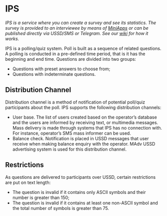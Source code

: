# IPS

*IPS is a service where you can create a survey and see its statistics. The survey is provided to an interviewee by means of [MiniApps](https://dev.miniapps.run) or can be published directly via USSD/SMS or Telegram. See our [wiki](https://docs.miniapps.pro/display/MINIAPPS/How+to+connect+IPS+survey) for how it works.*

IPS is a polling/quiz system. Poll is built as a sequence of related questions. A polling is conducted in a pre-defined time period, that is it has the beginning and end time. Questions are divided into two groups:
- Questions with preset answers to choose from;
- Questions with indeterminate questions.

## Distribution Channel
Distribution channel is a method of notification of potential poll/quiz participants about the poll. IPS supports the following distribution channels:
- User base. The list of users created based on the operator’s database and the users are informed by receiving text, or multimedia messages. Mass delivery is made through systems that IPS has no connection with. For instance, operator’s SMS mass informer can be used.
- Balance check. Notification is placed in USSD messages that user receive when making balance enquiry with the operator. MAdv USSD advertising system is used for this distribution channel.

## Restrictions

As questions are delivered to participants over USSD, certain restrictions are put on text length:
- The question is invalid if it contains only ASCII symbols and their number is greater than 150;
- The question is invalid if it contains at least one non-ASCII symbol and the total number of symbols is greater than 75.
